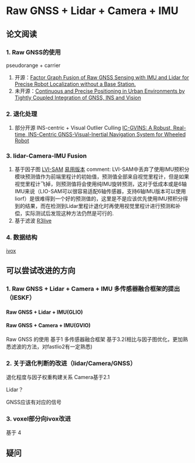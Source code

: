 # Raw GNSS + Lidar + Camera + IMU
## 论文阅读
### 1. Raw GNSS的使用
pseudorange + carrier 
1. 开源：[Factor Graph Fusion of Raw GNSS Sensing with IMU and Lidar for Precise Robot Localization without a Base Station.](https://github.com/JonasBchrt/raw-gnss-fusion)
2. 未开源：[Continuous and Precise Positioning in Urban Environments by Tightly Coupled Integration of GNSS, INS and Vision](https://ieeexplore.ieee.org/document/9866851)
### 2. 退化处理
1. 部分开源 INS-centric + Visual Outlier Culling [IC-GVINS: A Robust, Real-time, INS-Centric GNSS-Visual-Inertial Navigation System for Wheeled Robot](https://github.com/i2Nav-WHU/IC-GVINS)

### 3. lidar-Camera-IMU Fusion
1. 基于因子图 [LVI-SAM](https://github.com/TixiaoShan/LVI-SAM) [易用版本](https://github.com/Cc19245/LVI-SAM-Easyused)
  comment: LVI-SAM中丢弃了使用IMU预积分模块预测值作为前端里程计的初始值，预测值全部来自视觉里程计，但是如果视觉里程计飞掉，则预测值将会使用纯IMU旋转预测，这对于低成本或是6轴IMU来说（LIO-SAM可以很容易适配6轴传感器，支持6轴IMU版本可以使用liorf）是很难得到一个好的预测值的，这里是不是应该优先使用IMU预积分得到的结果，而在检测到Lidar里程计退化时再使用视觉里程计进行预测和补偿，实际测试后发现这种方法仍然是可行的.
2. 基于滤波 [R3live](https://github.com/hku-mars/r3live)

### 4. 数据结构
[ivox](https://github.com/gaoxiang12/faster-lio)
## 可以尝试改进的方向
### 1. Raw GNSS + Lidar + Camera + IMU 多传感器融合框架的提出（IESKF）
#### Raw GNSS + Lidar + IMU(GLIO)

#### Raw GNSS + Camera + IMU(GVIO)
Raw GNSS 的使用 基于1
多传感器融合框架 基于3.2(相比与因子图优化，更加熟悉滤波的方法，对fastlio2有一定熟悉)
### 2. 关于退化判断的改进（lidar/Camera/GNSS）
退化程度与因子权重构建关系
Camera基于2.1

Lidar？

GNSS应该有对应的信号
### 3. voxel部分向ivox改进
基于 4

## 疑问

